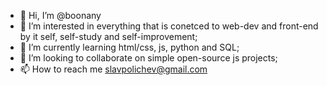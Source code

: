 - 👋 Hi, I’m @boonany
- 👀 I’m interested  in everything that is conetced to web-dev and front-end by it self, self-study and self-improvement;
- 🌱 I’m currently learning html/css, js, python and SQL;
- 💞️ I’m looking to collaborate on simple open-source js projects;
- 📫 How to reach me slavpolichev@gmail.com

<!---
boonany/boonany is a ✨ special ✨ repository because its `README.md` (this file) appears on your GitHub profile.
You can click the Preview link to take a look at your changes.
--->
